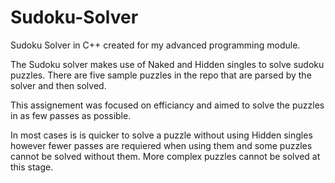 # Sudoku-Solver
Sudoku Solver in C++ created for my advanced programming module.

The Sudoku solver makes use of Naked and Hidden singles to solve sudoku puzzles.
There are five sample puzzles in the repo that are parsed by the solver and then solved.

This assignement was focused on efficiancy and aimed to solve the puzzles in as few passes as possible.

In most cases is is quicker to solve a puzzle without using Hidden singles however fewer passes are requiered when using them and some puzzles cannot be solved without them.
More complex puzzles cannot be solved at this stage.
